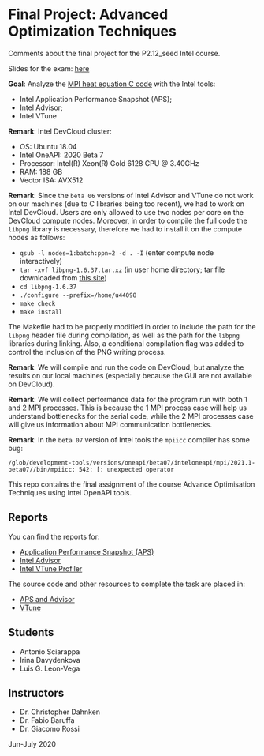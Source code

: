 # Final Project: Advanced Optimization Techniques


Comments about the final project for the P2.12_seed Intel course.

Slides for the exam: [here](http://tiny.cc/pq1srz)

**Goal**: Analyze the [MPI heat equation C code](https://repository.prace-ri.eu/git/CodeVault/training-material/parallel-programming/MPI/-/tree/master/heat-equation/c) with the Intel tools:

- Intel Application Performance Snapshot (APS);
- Intel Advisor;
- Intel VTune

**Remark**: Intel DevCloud cluster:

* OS: Ubuntu 18.04
* Intel OneAPI: 2020 Beta 7
* Processor: Intel(R) Xeon(R) Gold 6128 CPU @ 3.40GHz
* RAM: 188 GB
* Vector ISA: AVX512

**Remark**: Since the `beta 06` versions of Intel Advisor and VTune do not work on our machines (due to C libraries being too recent), we had to work on Intel DevCloud. Users are only allowed to use two nodes per core on the DevCloud compute nodes. Moreover, in order to compile the full code the `libpng` library is necessary, therefore we had to install it on the compute nodes as follows:

- `qsub -l nodes=1:batch:ppn=2 -d . -I` (enter compute node interactively)
- `tar -xvf libpng-1.6.37.tar.xz` (in user home directory; tar file downloaded from [this site](https://sourceforge.net/projects/libpng/files/libpng16/1.6.37/))
- `cd libpng-1.6.37`
- `./configure --prefix=/home/u44098`
- `make check`
- `make install`

The Makefile had to be properly modified in order to include the path for the `libpng` header file during compilation, as well as the path for the `libpng` libraries during linking. Also, a conditional compilation flag was added to control the inclusion of the PNG writing process.

**Remark**: We will compile and run the code on DevCloud, but analyze the results on our local machines (especially because the GUI are not available on DevCloud).

**Remark**: We will collect performance data for the program run with both 1 and 2 MPI processes. This is because the 1 MPI process case will help us understand bottlenecks for the serial code, while the 2 MPI processes case will give us information about MPI communication bottlenecks.

**Remark**: In the `beta 07` version of Intel tools the `mpiicc` compiler has some bug: 

`/glob/development-tools/versions/oneapi/beta07/inteloneapi/mpi/2021.1-beta07//bin/mpiicc: 542: [: unexpected operator`


This repo contains the final assignment of the course Advance Optimisation 
Techniques using Intel OpenAPI tools.

## Reports

You can find the reports for:

* [Application Performance Snapshot (APS)](aps_advisor/README.md)
* [Intel Advisor](aps_advisor/README.md)
* [Intel VTune Profiler](vtune/README.md)

The source code and other resources to complete the task are placed in:

* [APS and Advisor](aps_advisor/)
* [VTune](vtune/)

## Students

- Antonio Sciarappa
- Irina Davydenkova
- Luis G. Leon-Vega

## Instructors

- Dr. Christopher Dahnken
- Dr. Fabio Baruffa 
- Dr. Giacomo Rossi 

Jun-July 2020
